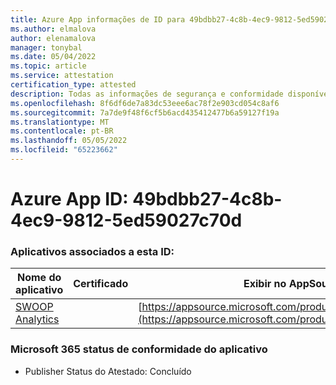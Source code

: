```yaml
---
title: Azure App informações de ID para 49bdbb27-4c8b-4ec9-9812-5ed59027c70d
ms.author: elmalova
author: elenamalova
manager: tonybal
ms.date: 05/04/2022
ms.topic: article
ms.service: attestation
certification_type: attested
description: Todas as informações de segurança e conformidade disponíveis para 49bdbb27-4c8b-4ec9-9812-5ed59027c70d.
ms.openlocfilehash: 8f6df6de7a83dc53eee6ac78f2e903cd054c8af6
ms.sourcegitcommit: 7a7de9f48f6cf5b6acd435412477b6a59127f19a
ms.translationtype: MT
ms.contentlocale: pt-BR
ms.lasthandoff: 05/05/2022
ms.locfileid: "65223662"
---
```

# <a name="azure-app-id-49bdbb27-4c8b-4ec9-9812-5ed59027c70d"></a>Azure App ID: 49bdbb27-4c8b-4ec9-9812-5ed59027c70d


### <a name="apps-associated-with-this-id"></a>Aplicativos associados a esta ID:
| **Nome do aplicativo** | **Certificado** | **Exibir no AppSource** |
|--------------|---------------|-----------------------|
| [SWOOP Analytics](../forward/WA200000877.md) |  | [https://appsource.microsoft.com/product/office/WA200000877](https://appsource.microsoft.com/product/office/WA200000877) |

### <a name="microsoft-365-app-compliance-status"></a>Microsoft 365 status de conformidade do aplicativo
- Publisher Status do Atestado: Concluído
